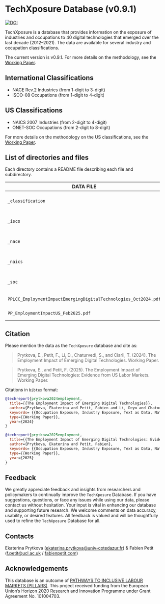 # TechXposure Database (v0.9.1)

[![DOI](https://zenodo.org/badge/750952450.svg)](https://zenodo.org/doi/10.5281/zenodo.10696075)

TechXposure is a database that provides information on the exposure of industries and occupations to 40 digital technologies that emerged over the last decade (2012–2021). The data are available for several industry and occupation classifications. 

The current version is v0.9.1. For more details on the methodology, see the [Working Paper](https://www.fabienpetit.com/wp/PPLCC_EmploymentImpactEmergingDigitalTechnologies_Oct2024.pdf). 

## International Classifications

- NACE Rev.2 Industries (from 1-digit to 3-digit)
- ISCO-08 Occupations (from 1-digit to 4-digit)

## US Classifications

- NAICS 2007 Industries (from 2-digit to 4-digit)
- ONET-SOC Occupations (from 2-digit to 8-digit)

For more details on the methodology on the US classifications, see the [Working Paper](https://www.fabienpetit.com/wp/PP_EmploymentImpactUS_Feb2025.pdf). 

## List of directories and files

Each directory contains a README file describing each file and subdirectory.

| DATA FILE         | DESCRIPTION                          |
|-------------------|--------------------------------------|
| `_classification` | Classifications used in the database |
| `_isco`           | ISCO-08 Occupation Exposure          |
| `_nace`           | NACE Rev.2 Industry Exposure         |
| `_naics`           | NAICS 2007 Industry Exposure         |
| `_soc`           | ONET-SOC 2010 Industry Exposure         |
| `PPLCC_EmploymentImpactEmergingDigitalTechnologies_Oct2024.pdf` | Working Paper |
| `PP_EmploymentImpactUS_Feb2025.pdf` | Working Paper |

## Citation

Please mention the data as the `TechXposure` database and cite as:

> Prytkova, E., Petit, F., Li, D., Chaturvedi, S., and Ciarli, T. (2024). The Employment Impact of Emerging Digital Technologies. Working Paper.

> Prytkova, E., and Petit, F. (2025). The Employment Impact of Emerging Digital Technologies: Evidence from US Labor Markets. Working Paper.

Citations in `bibtex` format:

```bibtex
@techreport{prytkova2024employment,
  title={{The Employment Impact of Emerging Digital Technologies}},
  author={Prytkova, Ekaterina and Petit, Fabien and Li, Deyu and Chaturvedi, Sugat and Ciarli, Tommaso},
  keywords= {{Occupation Exposure, Industry Exposure, Text as Data, Natural Language Processing, Sentence Transformers, Emerging Digital Technologies, Automation, Employment}},
  type={{Working Paper}},
  year={2024}
}

@techreport{prytkova2025employment,
  title={{The Employment Impact of Emerging Digital Technologies: Evidence from US Labor Markets}},
  author={Prytkova, Ekaterina and Petit, Fabien},
  keywords= {{Occupation Exposure, Industry Exposure, Text as Data, Natural Language Processing, Sentence Transformers, Emerging Digital Technologies, Automation, Employment}},
  type={{Working Paper}},
  year={2025}
}
```

## Feedback

We greatly appreciate feedback and insights from researchers and policymakers to continually improve the `TechXposure` Database. If you have suggestions, questions, or face any issues while using our data, please contact us without hesitation. Your input is vital in enhancing our database and supporting future research. We welcome comments on data accuracy, usability, or desired features. All feedback is valued and will be thoughtfully used to refine the `TechXposure` Database for all.

## Contacts

Ekaterina Prytkova ([ekaterina.prytkova@univ-cotedazur.fr](mailto:ekaterina.prytkova@univ-cotedazur.fr)) & Fabien Petit ([f.petit@ucl.ac.uk](mailto:f.petit@ucl.ac.uk) / [fabienpetit.com](https://www.fabienpetit.com/))

## Acknowledgements

This database is an outcome of [PATHWAYS TO INCLUSIVE LABOUR MARKETS (PILLARS)](https://doi.org/10.3030/101004703). This project received funding from the European Union’s Horizon 2020 Research and Innovation Programme under Grant Agreement No. 101004703.